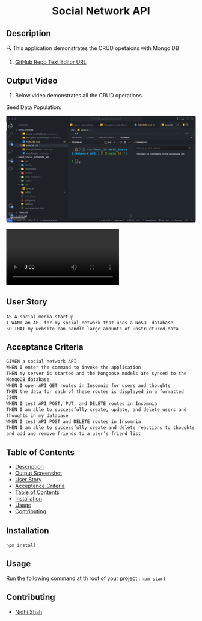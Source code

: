 <h1 align="center">Social Network API</h1>
   
## Description
  
🔍 This application demonstrates the CRUD opetaions with Mongo DB

1. [GitHub Repo Text Editor URL](https://github.com/shahnidhi20/HW18_Social_Network_API)

## Output Video

1. Below video demonstrates all the CRUD operations.

Seed Data Population:

![Seed](/video/Seed.gif)

![Demo LINK](/video/demo.webm)

## User Story

```
AS A social media startup
I WANT an API for my social network that uses a NoSQL database
SO THAT my website can handle large amounts of unstructured data
```

## Acceptance Criteria

```
GIVEN a social network API
WHEN I enter the command to invoke the application
THEN my server is started and the Mongoose models are synced to the MongoDB database
WHEN I open API GET routes in Insomnia for users and thoughts
THEN the data for each of these routes is displayed in a formatted JSON
WHEN I test API POST, PUT, and DELETE routes in Insomnia
THEN I am able to successfully create, update, and delete users and thoughts in my database
WHEN I test API POST and DELETE routes in Insomnia
THEN I am able to successfully create and delete reactions to thoughts and add and remove friends to a user’s friend list
```

## Table of Contents

- [Description](#description)
- [Output Screenshot](#output-screenshot)
- [User Story](#user-story)
- [Acceptance Criteria](#acceptance-criteria)
- [Table of Contents](#table-of-contents)
- [Installation](#installation)
- [Usage](#usage)
- [Contributing](#contributing)

## Installation

`npm install`

## Usage

Run the following command at th root of your project :
`npm start`

## Contributing

- [Nidhi Shah](https://github.com/shahnidhi20/)
